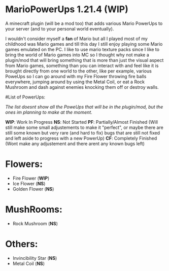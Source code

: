 # MarioPowerUps 1.21.4 (WIP)
A minecraft plugin (will be a mod too) that adds various Mario PowerUps to your server (and to your personal world eventually).

I wouldn't consider myself a **fan** of Mario but all I played most of my childhood was Mario games and till this day I still enjoy playing some Mario games emulated on the PC.
I like to use mario texture packs since I like to bring the world of Mario games into MC so I thought why not make a plugin/mod that will bring something that is more than just the visual
aspect from Mario games, something than you can interact with and feel like it is brought directly from one world to the other, like per example, various PoweUps so I can go around with my 
Fire Flower throwing fire balls everywhere, jumping around by using the Metal Coil, or eat a Rock Mushroom and dash against enemies knocking them off or destroy walls.

#List of PowerUps:

_The list doesnt show all the PoweUps that will be in the plugin/mod, but the ones im planning to make at the moment._

**WIP**: Work In Progress
**NS**: Not Started
**PF**: Partially/Almost Finished (Will still make some small adjustements to make it "perfect", 
or maybe there are still some known but very rare (and hard to fix) bugs 
that are still not fixed and left aside to progress with a new PowerUp)
**CF**: Completely Finished (Wont make any adjustement and there arent any known bugs left)

# Flowers:
- Fire Flower (**WIP**)
- Ice Flower (**NS**)
- Golden Flower (**NS**)


# MushRooms:
   - Rock Mushroom (**NS**) 
 

# Others:
   - Invincibility Star (**NS**)
   - Metal Coil (**NS**)


